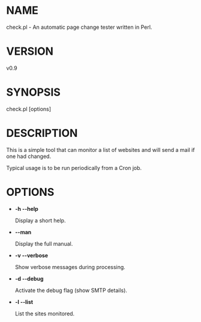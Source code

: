 # NAME

check.pl - An automatic page change tester written in Perl.

# VERSION

v0.9

# SYNOPSIS

check.pl \[options\]

# DESCRIPTION

This is a simple tool that can monitor a list of websites and will send a mail if one had changed.

Typical usage is to be run periodically from a Cron job.

# OPTIONS

- **-h --help**

    Display a short help.

- **--man**

    Display the full manual.

- **-v --verbose**

    Show verbose messages during processing.

- **-d --debug**

    Activate the debug flag (show SMTP details).

- **-l --list**

    List the sites monitored.
